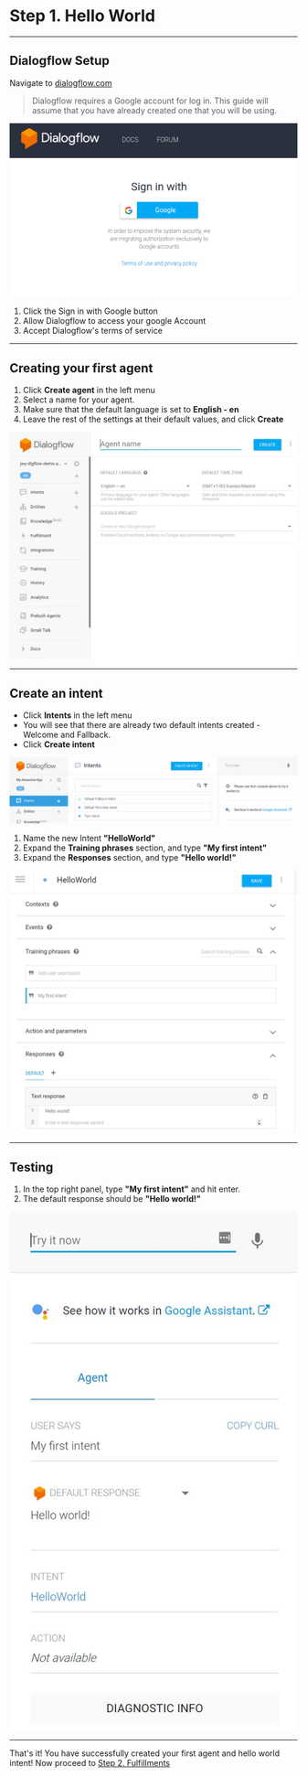 # Step 1. Hello World

----
## Dialogflow Setup
Navigate to [dialogflow.com](https://dialogflow.com)


> Dialogflow requires a Google account for log in. This guide will assume that you have already created one that you will be using.

![Dialogflow sign-in](setup-001.png?raw=true "Dialogflow sign-in")

1. Click the Sign in with Google button
2. Allow Dialogflow to access your google Account
3. Accept Dialogflow's terms of service


----
## Creating your first agent

1. Click **Create agent** in the left menu
2. Select a name for your agent.
3. Make sure that the default language is set to **English - en**
4. Leave the rest of the settings at their default values, and click **Create**

![Create agent](CreateAgent.JPG?raw=true "Create agent")


----
## Create an intent

* Click **Intents** in the left menu
* You will see that there are already two default intents created - Welcome and Fallback. 
* Click **Create intent**

![Create an intent](Intents.png?raw=true "Create an intent")

1. Name the new Intent **"HelloWorld"**
2. Expand the **Training phrases** section, and type **"My first intent"**
3. Expand the **Responses** section, and type **"Hello world!"**


![Hello world](HelloWorldIntent.JPG?raw=true "Hello world")


----

## Testing

1. In the top right panel, type **"My first intent"** and hit enter.
2. The default response should be **"Hello world!"**


![Testing](HelloWorldIntentTest.JPG?raw=true "Testing")

----

That's it! You have successfully created your first agent and hello world intent! 
Now proceed to [Step 2. Fulfillments](/tree/steps/2.Fulfillments)

